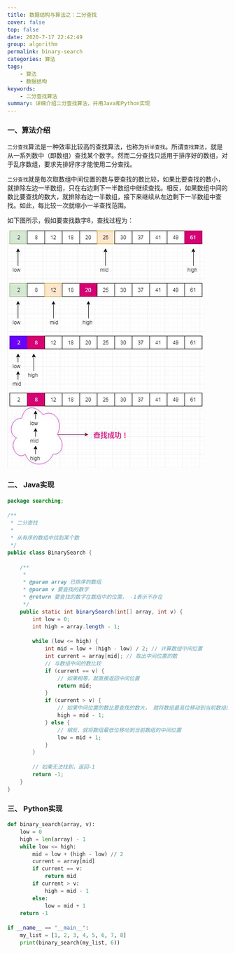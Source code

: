 ```yaml
---
title: 数据结构与算法之：二分查找
cover: false
top: false
date: 2020-7-17 22:42:49
group: algorithm
permalink: binary-search
categories: 算法
tags:
	- 算法
	- 数据结构
keywords:
	- 二分查找算法
summary: 详细介绍二分查找算法，并用Java和Python实现
---
```




### 一、算法介绍

`二分查找`算法是一种效率比较高的查找算法，也称为`折半查找`。所谓`查找算法`，就是从一系列数中（即数组）查找某个数字。然而二分查找只适用于排序好的数组，对于乱序数组，要求先排好序才能使用二分查找。

`二分查找`就是每次取数组中间位置的数与要查找的数比较，如果比要查找的数小，就排除左边一半数组，只在右边剩下一半数组中继续查找。相反，如果数组中间的数比要查找的数大，就排除右边一半数组，接下来继续从左边剩下一半数组中查找。如此，每比较一次就缩小一半查找范围。

如下图所示，假如要查找数字8，查找过程为：

![](binary-search/mechanism.jpeg)

### 二、 Java实现

```java
package searching;

/**
 * 二分查找
 *
 * 从有序的数组中找到某个数
 */
public class BinarySearch {

    /**
     *
     * @param array 已排序的数组
     * @param v 要查找的数字
     * @return 要查找的数字在数组中的位置， -1表示不存在
     */
    public static int binarySearch(int[] array, int v) {
        int low = 0;
        int high = array.length - 1;

        while (low <= high) {
            int mid = low + (high - low) / 2; // 计算数组中间位置
            int current = array[mid]; // 取出中间位置的数
            // 与数组中间的数比较
            if (current == v) {
                // 如果相等，就直接返回中间位置
                return mid;
            }
            if (current > v) {
                // 如果中间位置的数比要查找的数大， 就将数组最高位移动到当前数组的中间位置
                high = mid - 1;
            } else {
                // 相反，就将数组最低位移动到当前数组的中间位置
                low = mid + 1;
            }
        }

        // 如果无法找到，返回-1
        return -1;
    }
}
```

### 三、 Python实现

```python
def binary_search(array, v):
    low = 0
    high = len(array) - 1
    while low <= high:
        mid = low + (high - low) // 2
        current = array[mid]
        if current == v:
            return mid
        if current > v:
            high = mid - 1
        else:
            low = mid + 1
    return -1

if __name__ == "__main__":
    my_list = [1, 2, 3, 4, 5, 6, 7, 8]
    print(binary_search(my_list, 6))
```

